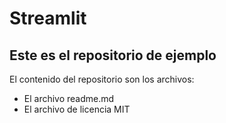 # Streamlit
## Este es el repositorio de ejemplo

El contenido del repositorio son los archivos:
* El archivo readme.md
* El archivo de licencia MIT
